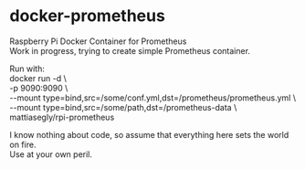 # docker-prometheus
Raspberry Pi Docker Container for Prometheus<BR>
Work in progress, trying to create simple Prometheus container.

Run with:<BR>
docker run -d \\\
-p 9090:9090 \\\
--mount type=bind,src=/some/conf.yml,dst=/prometheus/prometheus.yml \\\
--mount type=bind,src=/some/path,dst=/prometheus-data \\\
mattiasegly/rpi-prometheus

I know nothing about code, so assume that everything here sets the world on fire.<BR>
Use at your own peril.
